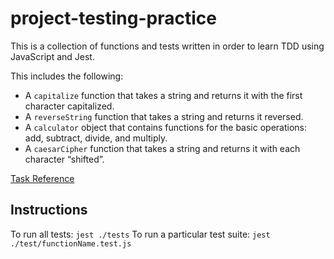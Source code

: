 # project-testing-practice

This is a collection of functions and tests written in order to learn TDD using JavaScript and Jest.

This includes the following:
- A `capitalize` function that takes a string and returns it with the first character capitalized.
- A `reverseString` function that takes a string and returns it reversed.
- A `calculator` object that contains functions for the basic operations: add, subtract, divide, and multiply.
- A `caesarCipher` function that takes a string and returns it with each character “shifted”.

[Task Reference](https://www.theodinproject.com/lessons/node-path-javascript-testing-practice)

## Instructions
To run all tests: `jest ./tests`
To run a particular test suite: `jest ./test/functionName.test.js`
